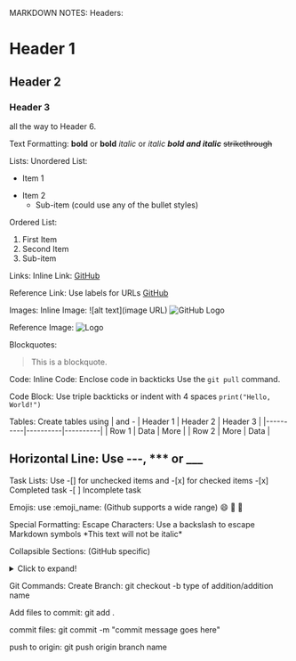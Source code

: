 MARKDOWN NOTES:
Headers:

# Header 1

## Header 2

### Header 3

all the way to Header 6.

Text Formatting:
**bold** or **bold**
_italic_ or _italic_
**_bold and italic_**
~~strikethrough~~

Lists:
Unordered List:

- Item 1

* Item 2
  - Sub-item
    (could use any of the bullet styles)

Ordered List:

1. First Item
2. Second Item
3. Sub-item

Links:
Inline Link:
[GitHub](https://github.com)

Reference Link: Use labels for URLs
[GitHub][1]

[1]: https://github.com

Images:
Inline Image: ![alt text](image URL)
![GitHub Logo](https://github.githubassets.com/images/modules/logos_page/GitHub-Mark.png)

Reference Image:
![Logo][logo]

[logo]: https://github.githubassets.com/images/modules/logos_page/GitHub-Mark.png

Blockquotes:

> This is a blockquote.

Code:
Inline Code: Enclose code in backticks
Use the `git pull` command.

Code Block: Use triple backticks or indent with 4 spaces
`print("Hello, World!")`

Tables: Create tables using | and -
| Header 1 | Header 2 | Header 3 |
|----------|----------|----------|
| Row 1 | Data | More |
| Row 2 | More | Data |

## Horizontal Line: Use ---, \*\*\* or \_\_\_

Task Lists: Use -[] for unchecked items and -[x] for checked items -[x] Completed task -[ ] Incomplete task

Emojis: use :emoji_name: (Github supports a wide range)
:smile: :rocket: :tada:

Special Formatting:
Escape Characters: Use a backslash to escape Markdown symbols
\*This text will not be italic\*

Collapsible Sections: (GitHub specific)

<details>
<summary>Click to expand!</summary>
This is the hidden content.
</details>

Git Commands:
Create Branch:
git checkout -b type of addition/addition name

Add files to commit:
git add .

commit files:
git commit -m "commit message goes here"

push to origin:
git push origin branch name
